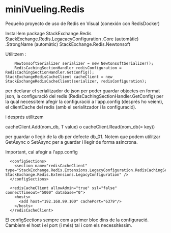 # miniVueling.Redis
Pequeño proyecto de uso de Redis en Visual (conexión con RedisDocker)

Instal·lem package
	StackExchange.Redis
	StackExchange.Redis.LegacacyConfiguration
		                 .Core        (automàtic)
		                 .StrongName  (automàtic)
	StackExchange.Redis.Newtonsoft

Utilitzem :

        NewtonsoftSerializer serializer = new NewtonsoftSerializer();
        RedisCachingSectionHandler redisConfiguration = RedisCachingSectionHandler.GetConfig();
	StackExchangeRedisCacheClient cacheClient = new StackExchangeRedisCacheClient(serializer, redisConfiguration);

per declarar
el serialitzador de json per poder guardar objectes en format json,
la configuració del redis (RedisCachingSectionHandler.GetConfig) per la qual necessitem afegir la configuració a l'app.config (després ho veiem),
el clientCache del redis (amb el serialitzador i la configuració).

i després utilitzem 

cacheClient.Add<T>(nom_db, T value) o 
cacheClient.Read<T>(nom_db(= key)) 

per guardar o llegir de la db per defecte db_01. Notem que podem utilitzar GetAsync o SetAsync per a guardar i llegir de forma asincrona.


Important, cal afegir a l'app.config 

```
  <configSections>
    <section name="redisCacheClient" type="StackExchange.Redis.Extensions.LegacyConfiguration.RedisCachingSectionHandler, StackExchange.Redis.Extensions.LegacyConfiguration" />
  </configSections>
  
  <redisCacheClient allowAdmin="true" ssl="false" connectTimeout="5000" database="0">
    <hosts>
      <add host="192.168.99.100" cachePort="6379"/>
    </hosts>
  </redisCacheClient>
```
El configSections sempre com a primer bloc dins de la configuració.
Cambiem el host i el port (i més) tal i com els necessitèssim.
